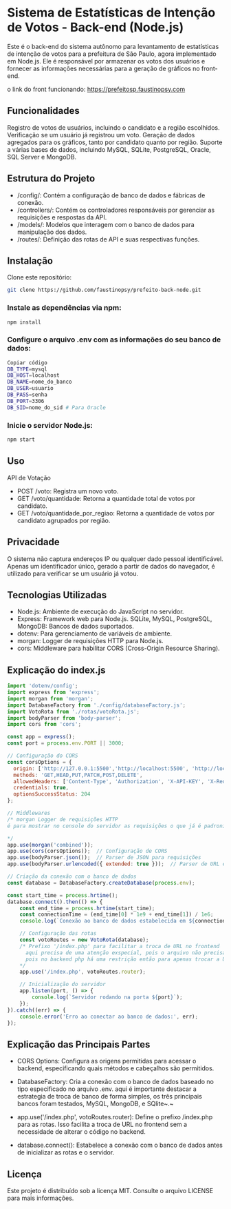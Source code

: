 # Sistema de Estatísticas de Intenção de Votos - Back-end (Node.js)
Este é o back-end do sistema autônomo para levantamento de estatísticas de intenção de votos para a prefeitura de São Paulo, agora implementado em Node.js. Ele é responsável por armazenar os votos dos usuários e fornecer as informações necessárias para a geração de gráficos no front-end.
 
o link do front funcionando:
https://prefeitosp.faustinopsy.com


## Funcionalidades
Registro de votos de usuários, incluindo o candidato e a região escolhidos.
Verificação se um usuário já registrou um voto.
Geração de dados agregados para os gráficos, tanto por candidato quanto por região.
Suporte a várias bases de dados, incluindo MySQL, SQLite, PostgreSQL, Oracle, SQL Server e MongoDB.
## Estrutura do Projeto
- /config/: Contém a configuração de banco de dados e fábricas de conexão.
- /controllers/: Contém os controladores responsáveis por gerenciar as requisições e respostas da API.
- /models/: Modelos que interagem com o banco de dados para manipulação dos dados.
- /routes/: Definição das rotas de API e suas respectivas funções.
## Instalação
Clone este repositório:

```bash
git clone https://github.com/faustinopsy/prefeito-back-node.git
```
### Instale as dependências via npm:

```bash
npm install
```

### Configure o arquivo .env com as informações do seu banco de dados:

```bash
Copiar código
DB_TYPE=mysql
DB_HOST=localhost
DB_NAME=nome_do_banco
DB_USER=usuario
DB_PASS=senha
DB_PORT=3306
DB_SID=nome_do_sid # Para Oracle

```
### Inicie o servidor Node.js:

```bash
npm start
```
## Uso
API de Votação
- POST /voto: Registra um novo voto.
- GET /voto/quantidade: Retorna a quantidade total de votos por candidato.
- GET /voto/quantidade_por_regiao: Retorna a quantidade de votos por candidato agrupados por região.

## Privacidade
O sistema não captura endereços IP ou qualquer dado pessoal identificável. Apenas um identificador único, gerado a partir de dados do navegador, é utilizado para verificar se um usuário já votou.

## Tecnologias Utilizadas
- Node.js: Ambiente de execução do JavaScript no servidor.
- Express: Framework web para Node.js.
SQLite, MySQL, PostgreSQL, MongoDB: Bancos de dados suportados.
- dotenv: Para gerenciamento de variáveis de ambiente.
- morgan: Logger de requisições HTTP para Node.js.
- cors: Middleware para habilitar CORS (Cross-Origin Resource Sharing).
## Explicação do index.js
````javascript
import 'dotenv/config'; 
import express from 'express';
import morgan from 'morgan';
import DatabaseFactory from './config/databaseFactory.js';
import VotoRota from './rotas/votoRota.js';
import bodyParser from 'body-parser';
import cors from 'cors';

const app = express();
const port = process.env.PORT || 3000;

// Configuração do CORS
const corsOptions = {
  origin: ['http://127.0.0.1:5500','http://localhost:5500', 'http://localhost:8088', 'http://127.0.0.1:8088'],
  methods: 'GET,HEAD,PUT,PATCH,POST,DELETE',
  allowedHeaders: ['Content-Type', 'Authorization', 'X-API-KEY', 'X-Requested-With', 'X-Custom-Header'],
  credentials: true,
  optionsSuccessStatus: 204
};

// Middlewares
/* morgan Logger de requisições HTTP
é para mostrar no console do servidor as requisições o que já é padronizado no PHP

*/
app.use(morgan('combined')); 
app.use(cors(corsOptions));  // Configuração de CORS
app.use(bodyParser.json());  // Parser de JSON para requisições
app.use(bodyParser.urlencoded({ extended: true }));  // Parser de URL encoded para requisições

// Criação da conexão com o banco de dados
const database = DatabaseFactory.createDatabase(process.env);

const start_time = process.hrtime();
database.connect().then(() => {
    const end_time = process.hrtime(start_time);
    const connectionTime = (end_time[0] * 1e9 + end_time[1]) / 1e6; 
    console.log(`Conexão ao banco de dados estabelecida em ${connectionTime}ms`);

    // Configuração das rotas
    const votoRoutes = new VotoRota(database);
    /* Prefixo '/index.php' para facilitar a troca de URL no frontend
      aqui precisa de uma atenção exspecial, pois o arquivo não precisa existir, é apenas o parametro na url
      pois no backend php há uma restrição então para apenas trocar a URL base no front pode trocar o backend trocando apenas uma linha sem outros ajustes
    */
    app.use('/index.php', votoRoutes.router); 

    // Inicialização do servidor
    app.listen(port, () => {
        console.log(`Servidor rodando na porta ${port}`);
    });
}).catch((err) => {
    console.error('Erro ao conectar ao banco de dados:', err);
});
````

## Explicação das Principais Partes
- CORS Options: Configura as origens permitidas para acessar o backend, especificando quais métodos e cabeçalhos são permitidos.

- DatabaseFactory: Cria a conexão com o banco de dados baseado no tipo especificado no arquivo .env. aqui é importante destacar a estrategia de troca de banco de forma simples, os três principais bancos foram testados, MySQL, MongoDB, e SQlite~.~

- app.use('/index.php', votoRoutes.router): Define o prefixo /index.php para as rotas. Isso facilita a troca de URL no frontend sem a necessidade de alterar o código no backend.

- database.connect(): Estabelece a conexão com o banco de dados antes de inicializar as rotas e o servidor.

## Licença
Este projeto é distribuído sob a licença MIT. Consulte o arquivo LICENSE para mais informações.
